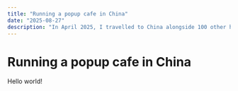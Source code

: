 ```yaml
---
title: "Running a popup cafe in China"
date: "2025-08-27"
description: "In April 2025, I travelled to China alongside 100 other hackers from around the world to run a juice cafe and showcase some games we made! One of the coolest experiences of my life :D"
---
```


# Running a popup cafe in China

Hello world!
